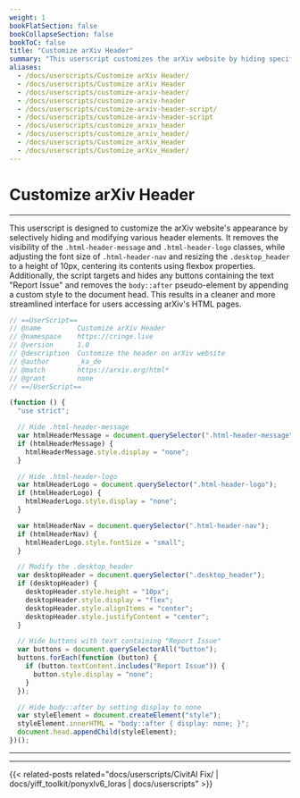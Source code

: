 ```yaml
---
weight: 1
bookFlatSection: false
bookCollapseSection: false
bookToC: false
title: "Customize arXiv Header"
summary: "This userscript customizes the arXiv website by hiding specific header elements, resizing the header, and removing 'Report Issue' buttons."
aliases:
  - /docs/userscripts/Customize arXiv Header/
  - /docs/userscripts/Customize arXiv Header
  - /docs/userscripts/customize-arxiv-header/
  - /docs/userscripts/customize-arxiv-header
  - /docs/userscripts/customize-arxiv-header-script/
  - /docs/userscripts/customize-arxiv-header-script
  - /docs/userscripts/customize_arxiv_header
  - /docs/userscripts/customize_arxiv_header/
  - /docs/userscripts/Customize_arXiv_Header
  - /docs/userscripts/Customize_arXiv_Header/
---
```


<!--markdownlint-disable MD025 MD033 -->

# Customize arXiv Header

---

This userscript is designed to customize the arXiv website's appearance by selectively hiding and modifying various header elements. It removes the visibility of the `.html-header-message` and `.html-header-logo` classes, while adjusting the font size of `.html-header-nav` and resizing the `.desktop_header` to a height of 10px, centering its contents using flexbox properties. Additionally, the script targets and hides any buttons containing the text "Report Issue" and removes the `body::after` pseudo-element by appending a custom style to the document head. This results in a cleaner and more streamlined interface for users accessing arXiv's HTML pages.

```js
// ==UserScript==
// @name         Customize arXiv Header
// @namespace    https://cringe.live
// @version      1.0
// @description  Customize the header on arXiv website
// @author       _ka_de
// @match        https://arxiv.org/html*
// @grant        none
// ==/UserScript==

(function () {
  "use strict";

  // Hide .html-header-message
  var htmlHeaderMessage = document.querySelector(".html-header-message");
  if (htmlHeaderMessage) {
    htmlHeaderMessage.style.display = "none";
  }

  // Hide .html-header-logo
  var htmlHeaderLogo = document.querySelector(".html-header-logo");
  if (htmlHeaderLogo) {
    htmlHeaderLogo.style.display = "none";
  }

  var htmlHeaderNav = document.querySelector(".html-header-nav");
  if (htmlHeaderNav) {
    htmlHeaderLogo.style.fontSize = "small";
  }

  // Modify the .desktop_header
  var desktopHeader = document.querySelector(".desktop_header");
  if (desktopHeader) {
    desktopHeader.style.height = "10px";
    desktopHeader.style.display = "flex";
    desktopHeader.style.alignItems = "center";
    desktopHeader.style.justifyContent = "center";
  }

  // Hide buttons with text containing "Report Issue"
  var buttons = document.querySelectorAll("button");
  buttons.forEach(function (button) {
    if (button.textContent.includes("Report Issue")) {
      button.style.display = "none";
    }
  });

  // Hide body::after by setting display to none
  var styleElement = document.createElement("style");
  styleElement.innerHTML = "body::after { display: none; }";
  document.head.appendChild(styleElement);
})();
```

---

---

{{< related-posts related="docs/userscripts/CivitAI Fix/ | docs/yiff_toolkit/ponyxlv6_loras | docs/userscripts" >}}
